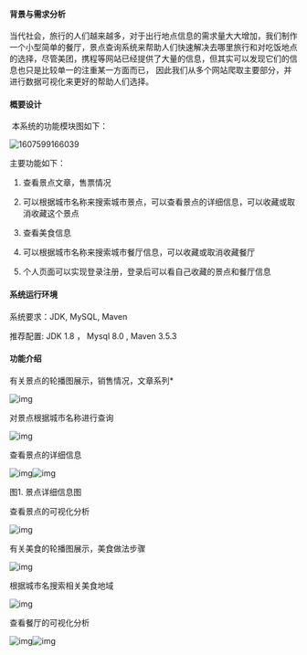 #### 背景与需求分析

​    当代社会，旅行的人们越来越多，对于出行地点信息的需求量大大增加，我们制作一个小型简单的餐厅，景点查询系统来帮助人们快速解决去哪里旅行和对吃饭地点的选择，尽管美团，携程等网站已经提供了大量的信息，但其实可以发现它们的信息也只是比较单一的注重某一方面而已， 因此我们从多个网站爬取主要部分，并进行数据可视化来更好的帮助人们选择。



#### 概要设计

​    本系统的功能模块图如下：

![1607599166039](http://img1.shenmafuyun.xyz/wps1.jpg)

主要功能如下：

1. 查看景点文章，售票情况

2. 可以根据城市名称来搜索城市景点，可以查看景点的详细信息，可以收藏或取消收藏这个景点

3. 查看美食信息

4. 可以根据城市名称来搜索城市餐厅信息，可以收藏或取消收藏餐厅

5. 个人页面可以实现登录注册，登录后可以看自己收藏的景点和餐厅信息



#### 系统运行环境

系统要求：JDK, MySQL, Maven

推荐配置:   JDK 1.8 ， Mysql 8.0  , Maven 3.5.3





#### 功能介绍

有关景点的轮播图展示，销售情况，文章系列\*

![img](http://img1.shenmafuyun.xyz/wps1.jpg) 



 

对景点根据城市名称进行查询

![img](http://img1.shenmafuyun.xyz/wps2.jpg) 





查看景点的详细信息

![img](http://img1.shenmafuyun.xyz/wps3.jpg)![img](http://img1.shenmafuyun.xyz/wps4.jpg) 

图1. 景点详细信息图

 

 

查看景点的可视化分析

![img](http://img1.shenmafuyun.xyz/wps5.jpg) 



有关美食的轮播图展示，美食做法步骤

![img](http://img1.shenmafuyun.xyz/wps6.jpg) 



根据城市名搜索相关美食地域

![img](http://img1.shenmafuyun.xyz/wps7.jpg) 



 

查看餐厅的可视化分析

![img](http://img1.shenmafuyun.xyz/wps8.jpg)![img](http://img1.shenmafuyun.xyz/wps9.jpg) 

